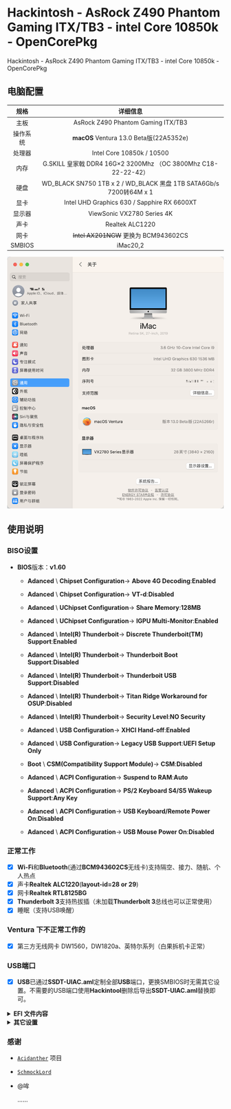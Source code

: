 # Hackintosh - AsRock Z490 Phantom Gaming ITX/TB3 - intel Core 10850k - OpenCorePkg


Hackintosh - AsRock Z490 Phantom Gaming ITX/TB3 - intel Core 10850k - OpenCorePkg

## 电脑配置
|规格 | 详细信息|
|:-: | :-:|
|主板| AsRock Z490 Phantom Gaming ITX/TB3 |
|操作系统| **macOS** Ventura 13.0 Beta版(22A5352e) |
|处理器| Intel Core 10850k / 10500 |
|内存| G.SKILL 皇家戟 DDR4 16G×2 3200Mhz （OC 3800Mhz C18-22-22-42）|
|硬盘| WD_BLACK SN750 1TB x 2 / WD_BLACK 黑盘 1TB SATA6Gb/s 7200转64M x 1 |
|显卡| Intel UHD Graphics 630 / Sapphire RX 6600XT |
|显示器| ViewSonic VX2780 Series 4K |
|声卡| Realtek ALC1220 |
|网卡| ~~Intel AX201NGW~~ 更换为 BCM943602CS |
|SMBIOS| iMac20,2 |

![SMBIOS](Docs/IMG_0000.png)

## 使用说明

### BISO设置

 - **BIOS**版本：**v1.60**
 
   - **Adanced** \ **Chipset Configuration**-> **Above 4G Decoding**:**Enabled**
  
   - **Adanced** \ **Chipset Configuration**-> **VT-d**:**Disabled**
  
   - **Adanced** \ **UChipset Configuration**-> **Share Memory**:**128MB**
  
   - **Adanced** \ **UChipset Configuration**-> **IGPU Multi-Monitor**:**Enabled**
  
   - **Adanced** \ **Intel(R) Thunderboit**-> **Discrete Thunderboit(TM) Support**:**Enabled**  
  
   - **Adanced** \ **Intel(R) Thunderboit**-> **Thunderboit Boot Support**:**Disabled**  
  
   - **Adanced** \ **Intel(R) Thunderboit**-> **Thunderboit USB Support**:**Disabled**  
  
   - **Adanced** \ **Intel(R) Thunderboit**-> **Titan Ridge Workaround for OSUP**:**Disabled**  
  
   - **Adanced** \ **Intel(R) Thunderboit**-> **Security Level**:**NO Security**  
  
   - **Adanced** \ **USB Configuration**-> **XHCI Hand-off**:**Enabled**
   
   - **Adanced** \ **USB Configuration**-> **Legacy USB Support**:**UEFI Setup Only**
  
   - **Boot** \ **CSM(Compatibility Support Module)**-> **CSM**:**Disabled**
   
   - **Adanced** \ **ACPI Configuration**-> **Suspend to RAM**:**Auto**  
   
   - **Adanced** \ **ACPI Configuration**-> **PS/2 Keyboard S4/S5 Wakeup Support**:**Any Key**  
   
   - **Adanced** \ **ACPI Configuration**-> **USB Keyboard/Remote Power On**:**Disabled**  
  
   - **Adanced** \ **ACPI Configuration**-> **USB Mouse Power On**:**Disabled**  

  
### 正常工作

- [x] **Wi-Fi**和**Bluetooth**(通过**BCM943602CS**无线卡)支持隔空、接力、随航、个人热点
- [x] 声卡**Realtek ALC1220**(**layout-id=28 or 29**)
- [x] 网卡**Realtek RTL8125BG**
- [x] **Thunderbolt 3**支持热拔插（未加载**Thunderbolt 3**总线也可以正常使用）
- [x] 睡眠（支持USB唤醒）

### **Ventura** 下不正常工作的

- [x] 第三方无线网卡 DW1560，DW1820a、英特尔系列（白果拆机卡正常）

### USB端口

- [x] **USB**已通过**SSDT-UIAC.aml**定制全部**USB**端口，更换SMBIOS时无需其它设置。不需要的USB端口使用**Hackintool**删除后导出**SSDT-UIAC.aml**替换即可。

<details>
<summary><strong>EFI 文件内容</strong></summary>

### EFI 文件内容

```
EFI
├── BOOT
│   └── BOOTx64.efi
└── OC
    ├── ACPI
    │   ├── SSDT-OC-Merge.aml
    │   ├── SSDT-UIAC.aml
    │   ├── SSDT-DTGP.aml
    │   ├── SSDT-TB3HP.aml
    │   ├── SSDT-AMD Radeon Pro W5500X.aml
    │   └── SSDT-AMD Radeon Pro W6600X.aml
    ├── Drivers
    │   ├── HfsPlus.efi
    │   ├── OpenCanopy.efi
    │   ├── OpenHfsPlus.efi
    │   └── OpenRuntime.efi
    ├── Kexts
    │   ├── AGPMInjector.kext
    │   ├── AirportBrcmFixup.kext
    │   │   └── Contents
    │   │       └── PlugIns
    │   │           ├── AirPortBrcm4360_Injector.kext 
    │   │           ├── AirPortBrcmNIC_Injector.kext 
    │   │           ├── BlueToolFixup.kext
    │   │           ├── BrcmBluetoothInjector.kext
    │   │           ├── BrcmFirmwareData.kext
    │   │           └── BrcmPatchRAM3.kext
    │   ├── AppleALC.kext
    │   ├── Lilu.kext
    │   ├── LucyRTL8125Ethernet.kext
    │   ├── RadeonSensor.kext
    │   │   └── Contents
    │   │       └── PlugIns
    │   │           └── SMCRadeonGPU.kext    
    │   ├── SMCProcessor.kext
    │   ├── SMCSuperIO.kext
    │   ├── USBInjectAll.kext
    │   ├── USBWakeFixup.kext
    │   ├── VirtualSMC.kext
    │   └── WhateverGreen.kext
    ├── OpenCore.efi
    ├── Resources 
    │   ├── Audio
    │   ├── Font
    │   ├── Image
    │   └── Label
    ├── config.plist
    └── config-IGPU.plist
```
</details>
<details>
<summary><strong>其它设置</strong></summary>

### 其它设置

![Hackintool](Docs/IMG_0002.png)
![蓝牙](Docs/IMG_0003.png)
![节能](Docs/IMG_0004.png)
 
### AMD Radeon显卡温度工具**RadeonSensor**
 
 - [`RadeonSensor说明`](https://github.com/aluveitie/RadeonSensor)
 
### 显卡性能提升

![显卡](Docs/IMG_0009.png)
![LuxMark](Docs/IMG_0011.png)
- **SSDT-AMD Radeon Pro W5500X.aml**AMD Radeon RX5500XT性能增强SSDT，相同显卡可开启

   -  此**ssdt**使用**MorePowerTool**将**GPU**超频至**2100M**、**显存**超频至**1800M**、解**功耗墙**至**250瓦**、**电压1270mv**
   
- **请使用GPU-Z**查看显卡的**The board ID**并替换SSDT中的**ATY,Rom#** **ATY,EFIVersionB**值
![请使用GPU-Z](Docs/IMG_0010.png)
- 如果感觉到卡顿，修改**SSDT-AMD Radeon Pro W5500X.aml**里有**ATY,Python**的值，把**Python**替换为**Boa**, 5500 XT 基本就是这两个值

- AMD NAVI 核心显卡 PP_PhmSoftPowerPlayTable 参数
   - [`获取PP_PhmSoftPowerPlayTable参数生成方式`](https://github.com/huijiewei/ASRock-Z390m-ITX-ac-Opencore/blob/master/Resources/5500XT/README.md)
 
   -  将获得的原始数据贴进**Hex Fiend.app**工具然后直接保存成文件。使用终端运行ResourceConverter.sh -a +文件路径就完事（借着ResourceConverter 把十六进制转成 ASL Buffer）
   
 ![Hex Fiend](Docs/IMG_0012.png) 

 - 显卡性能提升也可以使用**DeviceProperties**注入 
 
### Sapphire Radeon RX 6600XT
- **SSDT-AMD Radeon Pro W6600X.aml **AMD Radeon RX 6600XT性能增强SSDT（需要配合**AGPMInjector.kext**一起使用），相同显卡可开启

   -  此**ssdt**使用**MorePowerTool** **显存**超频至**2250M**、解**功耗墙**至**250瓦**
   -  **AGPMInjector.kext**在使用其它机型**SMBIOS**时请修改**AGPMInjector.kext**-**Contents**-**Info.plist**
 ![显卡1](Docs/IMG_0013.png)
 ![显卡2](Docs/IMG_0014.png)
 ![显卡3](Docs/IMG_0015.png)
 
### 加载**Thunderbolt 3**总线
![Thunderbolt 3](Docs/IMG_0006.png)
  
- 刷入**ASRock-itx_tb3-NVM50-E64Fr-CSJ-dgsga.bin**需要使用编程器（取下芯片才能刷入），建议去找电脑维修的专业人士进行操作。
 - 存储**Thunderbolt**固件芯片位置见下图，芯片型号为**MXIC MX 25L8006E**
  ![Thunderbolt 3](Docs/IMG_0007.png)

- 存在问题：刷入**ASRock-itx_tb3-NVM50-E64Fr-CSJ-dgsga.bin**固件加载**Thunderbolt 3**总线后会导致**WIN10**下 **Thunderbolt 3**无法驱动！刷前请一定要备份！！！

</details>

### 感谢

- [`Acidanther`](https://github.com/acidanthera) 项目

- [`SchmockLord`](https://github.com/SchmockLord/Hackintosh-Intel-i9-10900k-AsRock-Z490-Phantom-ITX-TB3)

- @哞

    ......

